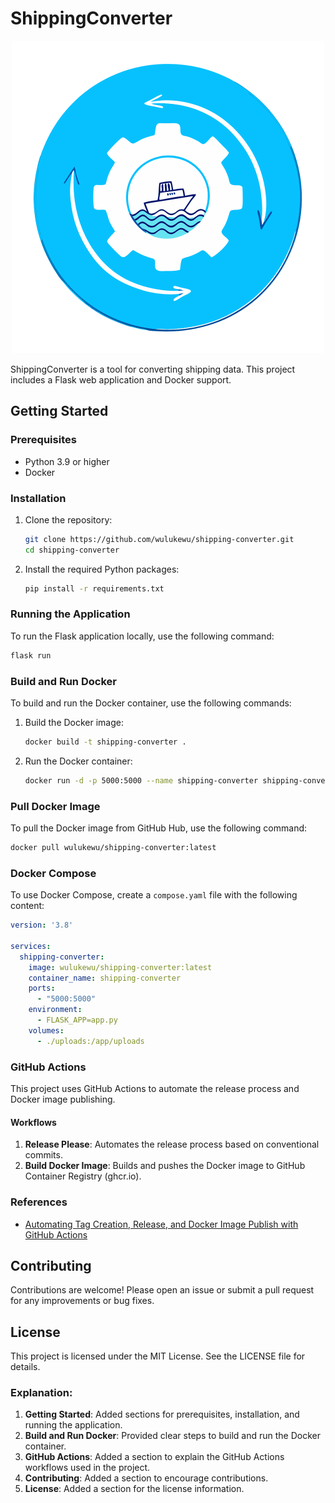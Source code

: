 # ShippingConverter

<p align="center">
  <img src="static/shipping-converter-tool-icon.png" alt="Shipping Converter Icon">
</p>

ShippingConverter is a tool for converting shipping data. This project includes a Flask web application and Docker support.

## Getting Started

### Prerequisites

- Python 3.9 or higher
- Docker

### Installation

1. Clone the repository:
    ```sh
    git clone https://github.com/wulukewu/shipping-converter.git
    cd shipping-converter
    ```

2. Install the required Python packages:
    ```sh
    pip install -r requirements.txt
    ```

### Running the Application

To run the Flask application locally, use the following command:
```sh
flask run
```

### Build and Run Docker

To build and run the Docker container, use the following commands:

1. Build the Docker image:
    ```sh
    docker build -t shipping-converter .
    ```

2. Run the Docker container:
    ```sh
    docker run -d -p 5000:5000 --name shipping-converter shipping-converter
    ```

### Pull Docker Image

To pull the Docker image from GitHub Hub, use the following command:
```sh
docker pull wulukewu/shipping-converter:latest
```

### Docker Compose

To use Docker Compose, create a `compose.yaml` file with the following content:

```yaml
version: '3.8'

services:
  shipping-converter:
    image: wulukewu/shipping-converter:latest
    container_name: shipping-converter
    ports:
      - "5000:5000"
    environment:
      - FLASK_APP=app.py
    volumes:
      - ./uploads:/app/uploads
```

### GitHub Actions

This project uses GitHub Actions to automate the release process and Docker image publishing.

#### Workflows

1. **Release Please**: Automates the release process based on conventional commits.
2. **Build Docker Image**: Builds and pushes the Docker image to GitHub Container Registry (ghcr.io).

### References

- [Automating Tag Creation, Release, and Docker Image Publish with GitHub Actions](https://dev.to/natilou/automating-tag-creation-release-and-docker-image-publishing-with-github-actions-49jg)

## Contributing

Contributions are welcome! Please open an issue or submit a pull request for any improvements or bug fixes.

## License

This project is licensed under the MIT License. See the LICENSE file for details.

### Explanation:
1. **Getting Started**: Added sections for prerequisites, installation, and running the application.
2. **Build and Run Docker**: Provided clear steps to build and run the Docker container.
3. **GitHub Actions**: Added a section to explain the GitHub Actions workflows used in the project.
4. **Contributing**: Added a section to encourage contributions.
5. **License**: Added a section for the license information.